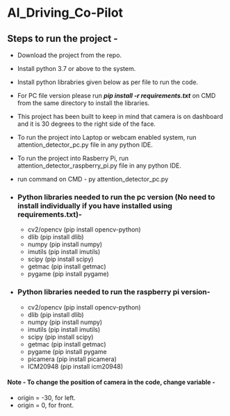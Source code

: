 # AI_Driving_Co-Pilot

## Steps to run the project - 
  * Download the project from the repo.
  * Install python 3.7 or above to the system.
  * Install python librabries given below as per file to run the code.
  * For PC file version please run ***pip install -r requirements.txt*** on CMD from the same directory to install the libraries.
  * This project has been built to keep in mind that camera is on dashboard and it is 30 degrees to the right side of the face.
  * To run the project into Laptop or webcam enabled system, run attention_detector_pc.py file in any python IDE.
  * To run the project into Rasberry Pi, run attention_detector_raspberry_pi.py file in any python IDE.
  * run command on CMD - py attention_detector_pc.py
  

* ### Python libraries needed to run the pc version (No need to install individually if you have installed using requirements.txt)- 
  * cv2/opencv (pip install opencv-python)
  * dlib (pip install dlib)
  * numpy (pip install numpy)
  * imutils (pip install imutils)
  * scipy (pip install scipy)
  * getmac (pip install getmac)
  * pygame (pip install pygame)
  
* ### Python libraries needed to run the raspberry pi version- 
  * cv2/opencv (pip install opencv-python)
  * dlib (pip install dlib)
  * numpy (pip install numpy)
  * imutils (pip install imutils)
  * scipy (pip install scipy)
  * getmac (pip install getmac)
  * pygame (pip install pygame
  * picamera (pip install picamera)
  * ICM20948 (pip install icm20948)

#### Note - To change the position of camera in the code, change variable -  
  *  origin = -30, for left.
  * origin  = 0, for front.
